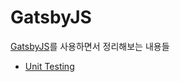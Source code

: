 # GatsbyJS

[GatsbyJS](https://www.gatsbyjs.com/)를 사용하면서 정리해보는 내용들

- [Unit Testing](./unit-testing.md)
